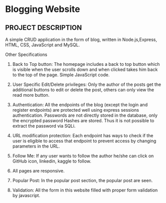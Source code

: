 
# Blogging Website

## PROJECT DESCRIPTION

A simple CRUD application in the form of  blog, written in Node.js,Express, HTML, CSS, JavaScript and MySQL.

Other Specifications

1. Back to Top button: The homepage includes a back to top button which is visible when the user scrolls down and when clicked takes him back to the top of the page. Simple JavaScript code.


2. User Specific Edit/Delete privileges: Only the author of the posts get the additional buttons to edit or delete the post, others can only view the read more button.


3. Authentication: All the endpoints of the blog (except the login and register endpoints) are protected well using express sessions authentication. Passwords are not directly stored in the database, only the encrypted password Hashes are stored. Thus it is not possible to extract the password via SQLi.


4. URL modification protection: Each endpoint has ways to check if the user is eligible to access that endpoint to prevent access by changing parameters in the URL.

5. Follow Me: If any user wants to follow the author he/she can click on GitHub icon, linkedin, kaggle to follow.

6. All pages are responsive.

7. Popular Post: In the popular post section, the popular post are seen.

8. Validation: All the form in this website filled with proper form validation by javascript.